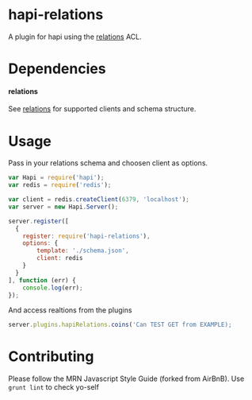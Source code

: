 
# hapi-relations
A plugin for hapi using the [relations](https://github.com/carlos8f/node-relations) ACL.


# Dependencies
#### relations
See [relations](https://github.com/carlos8f/node-relations) for supported clients and schema structure.

# Usage
Pass in your relations schema and choosen client as options.
```js
var Hapi = require('hapi');
var redis = require('redis');

var client = redis.createClient(6379, 'localhost');
var server = new Hapi.Server();

server.register([
  {
    register: require('hapi-relations'),
    options: {
        template: './schema.json',
        client: redis
    }
  }
], function (err) {
    console.log(err);
});
```
And access realtions from the plugins
```js
server.plugins.hapiRelations.coins('Can TEST GET from EXAMPLE);
```
# Contributing
Please follow the MRN Javascript Style Guide (forked from AirBnB). Use `grunt lint` to check yo-self
